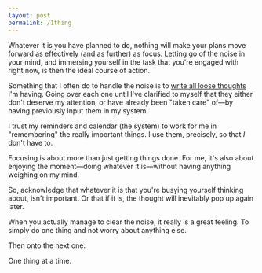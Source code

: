 ```yaml
---
layout: post
permalink: /1thing
---
```

Whatever it is you have planned to do, nothing will make your plans move forward as effectively (and as further) as focus.
Letting go of the noise in your mind, and immersing yourself in the task that you're engaged with right now, is then the ideal course of action.

Something that I often do to handle the noise is to [write all loose thoughts](https://manuellamas.com/2023/write) I'm having.
Going over each one until I've clarified to myself that they either don't deserve my attention, or have already been "taken care" of—by having previously input them in my system.

I trust my reminders and calendar (the system) to work for me in "remembering" the really important things.
I use them, precisely, so that *I* don't have to.

Focusing is about more than just getting things done.
For me, it's also about enjoying the moment—doing whatever it is—without having anything weighing on my mind.

So, acknowledge that whatever it is that you're busying yourself thinking about, isn't important.
Or that if it is, the thought will inevitably pop up again later.

When you actually manage to clear the noise, it really is a great feeling.
To simply do one thing and not worry about anything else.

Then onto the next one.

One thing at a time.